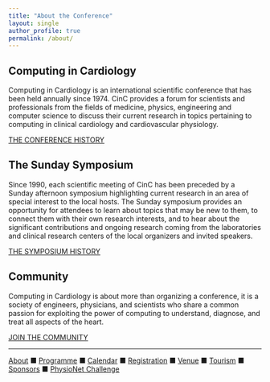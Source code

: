 ```yaml
---
title: "About the Conference"
layout: single
author_profile: true
permalink: /about/
---
```

## Computing in Cardiology
Computing in Cardiology is an international scientific conference that has been held annually since 1974. CinC provides a forum for scientists and professionals from the fields of medicine, physics, engineering and computer science to discuss their current research in topics pertaining to computing in clinical cardiology and cardiovascular physiology.

[THE CONFERENCE HISTORY](https://cinc.org/past-computing-in-cardiology-conferences/)

## The Sunday Symposium
Since 1990, each scientific meeting of CinC has been preceded by a Sunday afternoon symposium highlighting current research in an area of special interest to the local hosts. The Sunday symposium provides an opportunity for attendees to learn about topics that may be new to them, to connect them with their own research interests, and to hear about the significant contributions and ongoing research coming from the laboratories and clinical research centers of the local organizers and invited speakers.

[THE SYMPOSIUM HISTORY](https://cinc.org/computing-in-cardiology-sunday-symposia/)

## Community
Computing in Cardiology is about more than organizing a conference, it is a society of engineers, physicians, and scientists who share a common passion for exploiting the power of computing to understand, diagnose, and treat all aspects of the heart.

[JOIN THE COMMUNITY](https://cinc.org/cinc-community/)

---

[About](../about/) &#9632; [Programme](../programme/) &#9632; [Calendar](../calendar/) &#9632; [Registration](../registration/) &#9632; [Venue](../venue/) &#9632; [Tourism](../tourism/) &#9632; [Sponsors](../sponsors/) &#9632; [PhysioNet Challenge](../challenge/)

